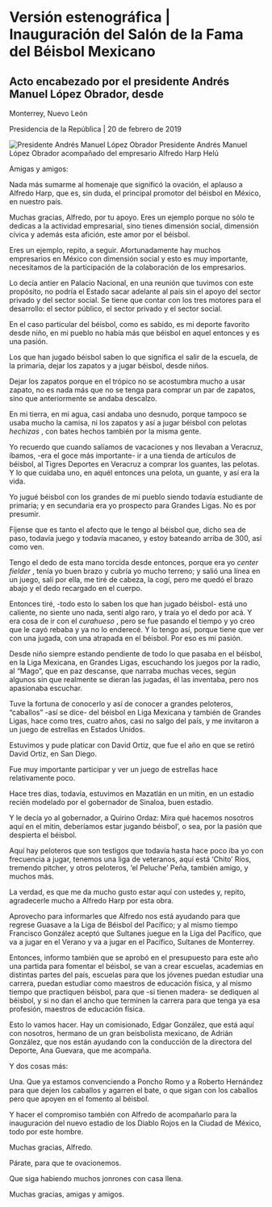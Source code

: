 #  Versión estenográfica | Inauguración del Salón de la Fama del Béisbol Mexicano 

##  Acto encabezado por el presidente Andrés Manuel López Obrador, desde
Monterrey, Nuevo León

Presidencia de la República | 20 de febrero de 2019 

![Presidente Andrés Manuel López
Obrador](https://www.gob.mx/cms/uploads/article/main_image/77647/salondelafama_beisbol_200219_07.jpeg)
Presidente Andrés Manuel López Obrador acompañado del empresario Alfredo Harp
Helú

Amigas y amigos:

Nada más sumarme al homenaje que significó la ovación, el aplauso a Alfredo
Harp, que es, sin duda, el principal promotor del béisbol en México, en
nuestro país.

Muchas gracias, Alfredo, por tu apoyo. Eres un ejemplo porque no sólo te
dedicas a la actividad empresarial, sino tienes dimensión social, dimensión
cívica y además esta afición, este amor por el béisbol.

Eres un ejemplo, repito, a seguir. Afortunadamente hay muchos empresarios en
México con dimensión social y esto es muy importante, necesitamos de la
participación de la colaboración de los empresarios.

Lo decía antier en Palacio Nacional, en una reunión que tuvimos con este
propósito, no podría el Estado sacar adelante al país sin el apoyo del sector
privado y del sector social. Se tiene que contar con los tres motores para el
desarrollo: el sector público, el sector privado y el sector social.

En el caso particular del béisbol, como es sabido, es mi deporte favorito
desde niño, en mi pueblo no había más que béisbol en aquel entonces y es una
pasión.

Los que han jugado béisbol saben lo que significa el salir de la escuela, de
la primaria, dejar los zapatos y a jugar béisbol, desde niños.

Dejar los zapatos porque en el trópico no se acostumbra mucho a usar zapato,
no es nada más que no se tenga para comprar un par de zapatos, sino que
anteriormente se andaba descalzo.

En mi tierra, en mi agua, casi andaba uno desnudo, porque tampoco se usaba
mucho la camisa, ni los zapatos y así a jugar béisbol con pelotas _hechizas_ ,
con bates hechos también por la misma gente.

Yo recuerdo que cuando salíamos de vacaciones y nos llevaban a Veracruz,
íbamos, -era el goce más importante- ir a una tienda de artículos de béisbol,
al Tigres Deportes en Veracruz a comprar los guantes, las pelotas. Y lo que
cuidaba uno, en aquél entonces una pelota, un guante, y así era la vida.

Yo jugué béisbol con los grandes de mi pueblo siendo todavía estudiante de
primaria; y en secundaria era yo prospecto para Grandes Ligas. No es por
presumir.

Fíjense que es tanto el afecto que le tengo al béisbol que, dicho sea de paso,
todavía juego y todavía macaneo, y estoy bateando arriba de 300, así como ven.

Tengo el dedo de esta mano torcida desde entonces, porque era yo _center
fielder_ , tenía yo buen brazo y cubría yo mucho terreno; y salió una línea en
un juego, salí por ella, me tiré de cabeza, la cogí, pero me quedó el brazo
abajo y el dedo recargado en el cuerpo.

Entonces tiré, -todo esto lo saben los que han jugado béisbol- está uno
caliente, no siente uno nada, sentí algo raro, y traía yo el dedo por acá. Y
era cosa de ir con el _curahueso_ , pero se fue pasando el tiempo y yo creo
que le cayó rebaba y ya no lo enderecé. Y lo tengo así, porque tiene que ver
con una jugada, con una atrapada en el béisbol. Por eso es mi pasión.

Desde niño siempre estando pendiente de todo lo que pasaba en el béisbol, en
la Liga Mexicana, en Grandes Ligas, escuchando los juegos por la radio, al
“Mago”, que en paz descanse, que narraba muchas veces, según algunos sin que
realmente se dieran las jugadas, él las inventaba, pero nos apasionaba
escuchar.

Tuve la fortuna de conocerlo y así de conocer a grandes peloteros, “caballos”
-así se dice- del béisbol en Liga Mexicana y también de Grandes Ligas, hace
como tres, cuatro años, casi no salgo del país, y me invitaron a un juego de
estrellas en Estados Unidos.

Estuvimos y pude platicar con David Ortiz, que fue el año en que se retiró
David Ortiz, en San Diego.

Fue muy importante participar y ver un juego de estrellas hace relativamente
poco.

Hace tres días, todavía, estuvimos en Mazatlán en un mitin, en un estadio
recién modelado por el gobernador de Sinaloa, buen estadio.

Y le decía yo al gobernador, a Quirino Ordaz: Mira qué hacemos nosotros aquí
en el mitin, deberíamos estar jugando béisbol’, o sea, por la pasión que
despierta el béisbol.

Aquí hay peloteros que son testigos que todavía hasta hace poco iba yo con
frecuencia a jugar, tenemos una liga de veteranos, aquí está ‘Chito’ Ríos,
tremendo pitcher, y otros peloteros, ‘el Peluche’ Peña, también amigo, y
muchos más.

La verdad, es que me da mucho gusto estar aquí con ustedes y, repito,
agradecerle mucho a Alfredo Harp por esta obra.

Aprovecho para informarles que Alfredo nos está ayudando para que regrese
Guasave a la Liga de Béisbol del Pacífico; y al mismo tiempo Francisco
González aceptó que Sultanes juegue en la Liga del Pacífico, que va a jugar en
el Verano y va a jugar en el Pacífico, Sultanes de Monterrey.

Entonces, informo también que se aprobó en el presupuesto para este año una
partida para fomentar el béisbol, se van a crear escuelas, academias en
distintas partes del país, escuelas para que los jóvenes puedan estudiar una
carrera, puedan estudiar como maestros de educación física, y al mismo tiempo
que practiquen béisbol, para que -si tienen madera- se dediquen al béisbol, y
si no dan el ancho que terminen la carrera para que tenga ya esa profesión,
maestros de educación física.

Esto lo vamos hacer. Hay un comisionado, Edgar González, que está aquí con
nosotros, hermano de un gran beisbolista mexicano, de Adrián González, que nos
están ayudando con la conducción de la directora del Deporte, Ana Guevara, que
me acompaña.

Y dos cosas más:

Una. Que ya estamos convenciendo a Poncho Romo y a Roberto Hernández para que
dejen los caballos y agarren el bate, o que sigan con los caballos pero que
apoyen en el fomento al béisbol.

Y hacer el compromiso también con Alfredo de acompañarlo para la inauguración
del nuevo estadio de los Diablo Rojos en la Ciudad de México, todo por este
hombre.

Muchas gracias, Alfredo.

Párate, para que te ovacionemos.

Que siga habiendo muchos jonrones con casa llena.

Muchas gracias, amigas y amigos.

